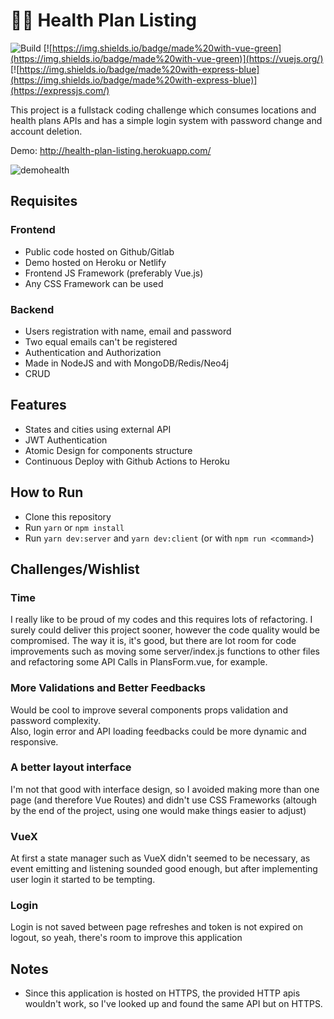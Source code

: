 # 👩‍⚕️ Health Plan Listing

![Build](https://github.com/markkop/health-plan-listing/actions/workflows/main.yml/badge.svg)
[![https://img.shields.io/badge/made%20with-vue-green](https://img.shields.io/badge/made%20with-vue-green)](https://vuejs.org/)
[![https://img.shields.io/badge/made%20with-express-blue](https://img.shields.io/badge/made%20with-express-blue)](https://expressjs.com/)

This project is a fullstack coding challenge which consumes locations and health plans APIs and has a simple login system with password change and account deletion.

Demo: http://health-plan-listing.herokuapp.com/

![demohealth](https://user-images.githubusercontent.com/16388408/123480932-6ab81300-d5d9-11eb-8d5c-4fe79c7533ae.gif)

## Requisites
### Frontend

- Public code hosted on Github/Gitlab
- Demo hosted on Heroku or Netlify
- Frontend JS Framework (preferably Vue.js)
- Any CSS Framework can be used

### Backend

- Users registration with name, email and password
- Two equal emails can't be registered
- Authentication and Authorization
- Made in NodeJS and with MongoDB/Redis/Neo4j
- CRUD

## Features

- States and cities using external API
- JWT Authentication
- Atomic Design for components structure
- Continuous Deploy with Github Actions to Heroku

## How to Run

- Clone this repository
- Run `yarn` or `npm install`
- Run `yarn dev:server` and `yarn dev:client` (or with `npm run <command>`)

## Challenges/Wishlist

### Time

I really like to be proud of my codes and this requires lots of refactoring. I surely could deliver this project sooner, however the code quality would be compromised. The way it is, it's good, but there are lot room for code improvements such as moving some server/index.js functions to other files and refactoring some API Calls in PlansForm.vue, for example.

### More Validations and Better Feedbacks

Would be cool to improve several components props validation and password complexity.  
Also, login error and API loading feedbacks could be more dynamic and responsive.

### A better layout interface

I'm not that good with interface design, so I avoided making more than one page (and therefore Vue Routes) and didn't use CSS Frameworks (altough by the end of the project, using one would make things easier to adjust)

### VueX

At first a state manager such as VueX didn't seemed to be necessary, as event emitting and listening sounded good enough, but after implementing user login it started to be tempting.

### Login

Login is not saved between page refreshes and token is not expired on logout, so yeah, there's room to improve this application

## Notes

- Since this application is hosted on HTTPS, the provided HTTP apis wouldn't work, so I've looked up and found the same API but on HTTPS.
